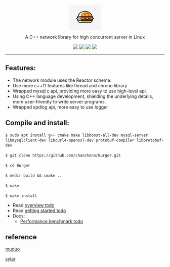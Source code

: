 <div align="center">

<img src="./docs/assets/logo.jpeg" width = "100" height = "80" alt="burger" align=center />

A C++ network library for high concurrent server in Linux 

![](https://img.shields.io/badge/release-v1.0-blue.svg)
![](https://img.shields.io/badge/build-passing-green.svg)
![](https://img.shields.io/badge/dependencies-up%20to%20date-green.svg)
![](https://img.shields.io/badge/license-MIT-blue.svg)

</div>

-----

## Features:
- The network module uses the Reactor scheme.
- Use more c++11 features like thread and chrono library 
- Wrapped mysql c api, providing more easy to use high-level api.
- Using C++ language development, shielding the underlying details, more user-friendly to write server programs.
- Wrapped spdlog api, more easy to use logger

## Compile and install:

```
$ sudo apt install g++ cmake make libboost-all-dev mysql-server libmysqlclient-dev libcurl4-openssl-dev protobuf-compiler libprotobuf-dev 
 
$ git clone https://github.com/chanchann/Burger.git

$ cd Burger

$ mkdir build && cmake ..

$ make 

$ make install   
```

* Read [overview todo]() 
* Read [getting started todo]() 
* Docs:
  * [Performance benchmark todo]()


## reference 

[muduo](https://github.com/chenshuo/muduo)

[sylar](https://github.com/sylar-yin/sylar)

